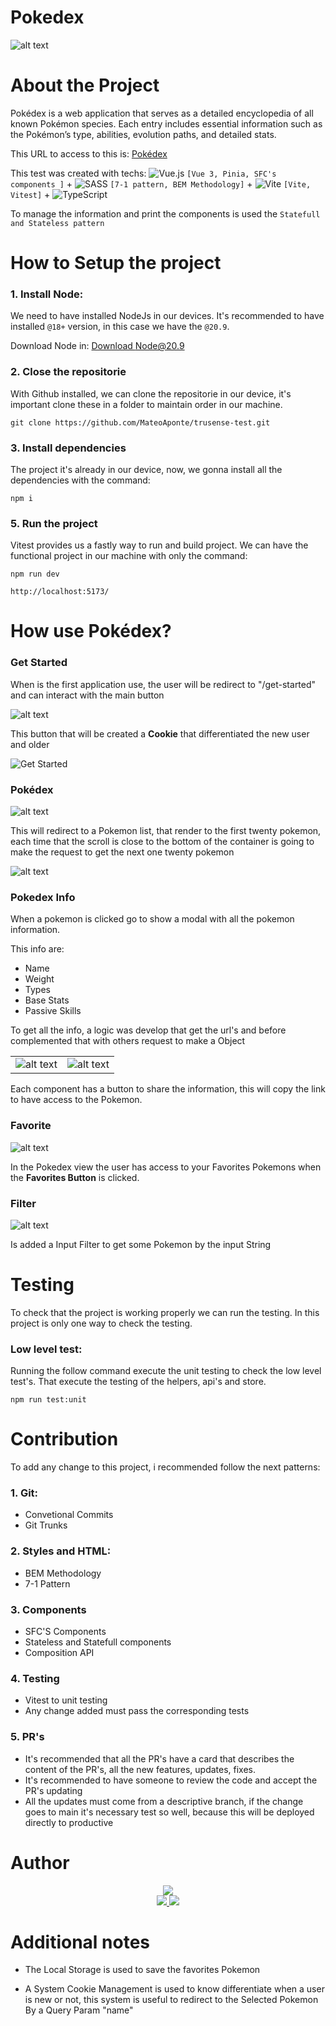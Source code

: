 # Pokedex

![alt text](screen-capture.gif)

# About the Project

Pokédex is a web application that serves as a detailed encyclopedia of all known Pokémon species. Each entry includes essential information such as the Pokémon’s type, abilities, evolution paths, and detailed stats.

This URL to access to this is: [Pokédex](https://pokedex-mtt.netlify.app/)

This test was created with techs: ![Vue.js](https://img.shields.io/badge/vuejs-%2335495e.svg?style=for-the-badge&logo=vuedotjs&logoColor=%234FC08D) `[Vue 3, Pinia, SFC's components ]` + ![SASS](https://img.shields.io/badge/SASS-hotpink.svg?style=for-the-badge&logo=SASS&logoColor=white) `[7-1 pattern, BEM Methodology]` + ![Vite](https://img.shields.io/badge/vite-%23646CFF.svg?style=for-the-badge&logo=vite&logoColor=white) `[Vite, Vitest]` + ![TypeScript](https://img.shields.io/badge/typescript-%23007ACC.svg?style=for-the-badge&logo=typescript&logoColor=white)

To manage the information and print the components is used the `Statefull and Stateless pattern`

# How to Setup the project

### 1. Install Node:

We need to have installed NodeJs in our devices. It's recommended to have installed `@18+` version, in this case we have the `@20.9`.

Download Node in: [Download Node@20.9](https://nodejs.org/en/blog/release/v20.9.0)

### 2. Close the repositorie

With Github installed, we can clone the repositorie in our device, it's important clone these in a folder to maintain order in our machine.

`git clone https://github.com/MateoAponte/trusense-test.git`

### 3. Install dependencies

The project it's already in our device, now, we gonna install all the dependencies with the command:

`npm i`

### 5. Run the project

Vitest provides us a fastly way to run and build project. We can have the functional project in our machine with only the command:

`npm run dev`

`http://localhost:5173/`

# How use Pokédex?

### Get Started

When is the first application use, the user will be redirect to "/get-started" and can interact with the main button

![alt text](./src/assets/images/readme/getStarted.png)

This button that will be created a **Cookie** that differentiated the new user and older

![Get Started](./src/assets/images/readme/buttonStarted.png)

### Pokédex

![alt text](./src/assets/images/readme/pokedex.png)

This will redirect to a Pokemon list, that render to the first twenty pokemon, each time that the scroll is close to the bottom of the container is going to make the request to get the next one twenty pokemon

![alt text](./src/assets/images/readme/pokemon.png)

### Pokedex Info

When a pokemon is clicked go to show a modal with all the pokemon information.

This info are:

- Name
- Weight
- Types
- Base Stats
- Passive Skills

To get all the info, a logic was develop that get the url's and before complemented that with others request to make a Object

|                                                     |                                                     |
| --------------------------------------------------- | --------------------------------------------------- |
| ![alt text](./src/assets/images/readme/share_1.png) | ![alt text](./src/assets/images/readme/share_2.png) |

Each component has a button to share the information, this will copy the link to have access to the Pokemon.

### Favorite

![alt text](./src/assets/images/readme/favorites.png)

In the Pokedex view the user has access to your Favorites Pokemons when the **Favorites Button** is clicked.

### Filter

![alt text](./src/assets/images/readme/image.png)

Is added a Input Filter to get some Pokemon by the input String

# Testing

To check that the project is working properly we can run the testing. In this project is only one way to check the testing.

### Low level test:
Running the follow command execute the unit testing to check the low level test's. That execute the testing of the helpers, api's and store.

`npm run test:unit`

# Contribution

To add any change to this project, i recommended follow the next patterns:

### 1. Git:

- Convetional Commits
- Git Trunks

### 2. Styles and HTML:

- BEM Methodology
- 7-1 Pattern

### 3. Components

- SFC'S Components
- Stateless and Statefull components
- Composition API

### 4. Testing

- Vitest to unit testing
- Any change added must pass the corresponding tests

### 5. PR's

- It's recommended that all the PR's have a card that describes the content of the PR's, all the new features, updates, fixes.
- It's recommended to have someone to review the code and accept the PR's updating
- All the updates must come from a descriptive branch, if the change goes to main it's necessary test so well, because this will be deployed directly to productive

# Author

<div align="center">
    <img src="https://img.shields.io/badge/Created%20by-Mathew%20Ap-orange?style=for-the-badge&logo=Jupyter">
</div>

<div align="center">
  <a href="https://www.linkedin.com/mwlite/in/mateo-aponte-murcia">
    <img src="https://img.shields.io/badge/MateoAponte-%230077B5.svg?style=for-the-badge&logo=linkedin&logoColor=white">
  </a>
  <a href="https://www.hackerrank.com/apontemurciamat1">
    <img src="https://img.shields.io/badge/-apontemurciamat1-2EC866?style=for-the-badge&logo=HackerRank&logoColor=white"1111111111111111111>
  </a>
</div>

# Additional notes

- The Local Storage is used to save the favorites Pokemon

- A System Cookie Management is used to know differentiate when a user is new or not, this system is useful to redirect to the Selected Pokemon By a Query Param "name"
